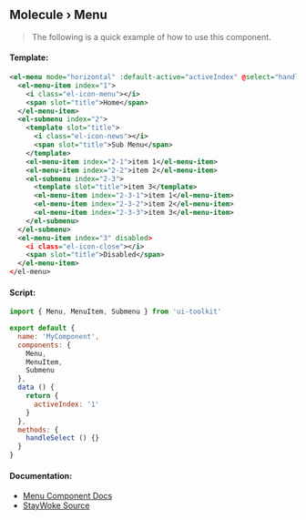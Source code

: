 Molecule › Menu
---

> The following is a quick example of how to use this component.


#### Template:

```xml
<el-menu mode="horizontal" :default-active="activeIndex" @select="handleSelect">
  <el-menu-item index="1">
    <i class="el-icon-menu"></i>
    <span slot="title">Home</span>
  </el-menu-item>
  <el-submenu index="2">
    <template slot="title">
      <i class="el-icon-news"></i>
      <span slot="title">Sub Menu</span>
    </template>
    <el-menu-item index="2-1">item 1</el-menu-item>
    <el-menu-item index="2-2">item 2</el-menu-item>
    <el-submenu index="2-3">
      <template slot="title">item 3</template>
      <el-menu-item index="2-3-1">item 1</el-menu-item>
      <el-menu-item index="2-3-2">item 2</el-menu-item>
      <el-menu-item index="2-3-3">item 3</el-menu-item>
    </el-submenu>
  </el-submenu>
  <el-menu-item index="3" disabled>
    <i class="el-icon-close"></i>
    <span slot="title">Disabled</span>
  </el-menu-item>
</el-menu>
```


#### Script:

```js
import { Menu, MenuItem, Submenu } from 'ui-toolkit'

export default {
  name: 'MyComponent',
  components: {
    Menu,
    MenuItem,
    Submenu
  },
  data () {
    return {
      activeIndex: '1'
    }
  },
  methods: {
    handleSelect () {}
  }
}
```


#### Documentation:

* [Menu Component Docs](http://element.eleme.io/#/en-US/component/menu)
* [StayWoke Source](https://github.com/staywoke/ui-toolkit/tree/master/src/components/molecules/menu)
